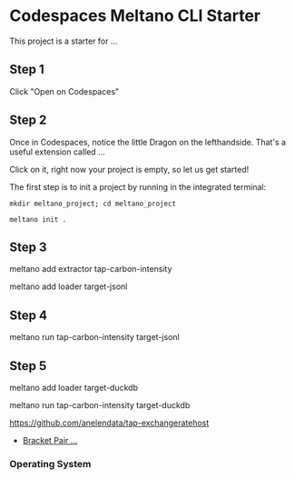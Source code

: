 # Codespaces Meltano CLI Starter

This project is a starter for ...

## Step 1 ##
Click "Open on Codespaces"

## Step 2 ## 
Once in Codespaces, notice the little Dragon on the lefthandside. That's a useful extension called ...

Click on it, right now your project is empty, so let us get started!

The first step is to init a project by running in the integrated terminal:

`mkdir meltano_project; cd meltano_project`

`meltano init .`

## Step 3 ##

meltano add extractor tap-carbon-intensity

meltano add loader target-jsonl

## Step 4 ##
meltano run tap-carbon-intensity target-jsonl

## Step 5 ##

meltano add loader target-duckdb

meltano run tap-carbon-intensity target-duckdb

https://github.com/anelendata/tap-exchangeratehost


- [Bracket Pair ...]()
### Operating System
